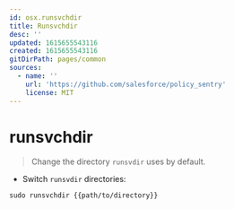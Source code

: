 ```yaml
---
id: osx.runsvchdir
title: Runsvchdir
desc: ''
updated: 1615655543116
created: 1615655543116
gitDirPath: pages/common
sources:
  - name: ''
    url: 'https://github.com/salesforce/policy_sentry'
    license: MIT
---
```

# runsvchdir

> Change the directory `runsvdir` uses by default.

- Switch `runsvdir` directories:

`sudo runsvchdir {{path/to/directory}}`

